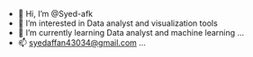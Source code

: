 - 👋 Hi, I’m @Syed-afk
- 👀 I’m interested in Data analyst and visualization tools
- 🌱 I’m currently learning Data analyst and machine learning ...
- 📫 syedaffan43034@gmail.com ...

<!---
Syed-afk/Syed-afk is a ✨ special ✨ repository because its `README.md` (this file) appears on your GitHub profile.
You can click the Preview link to take a look at your changes.
--->
